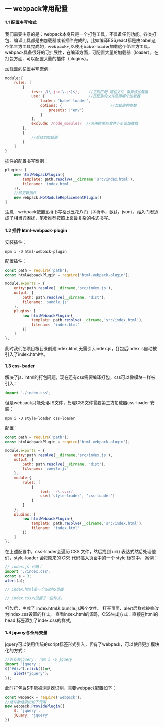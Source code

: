 ## 一 webpack常用配置

#### 1.1 配置书写格式

我们需要注意的是：webpack本身只是一个打包工具，不具备任何功能。各类打包、编译工具都是由加载器或者插件完成的，比如编译ES6,react都是由babel这个第三方工具完成的，webpack可以使用babel-loader加载这个第三方工具。webpack具备很好的可扩展性，在编译方面，可配置大量的加载器（loader），在打包方面，可以配置大量的插件（plugins）。  

加载器的配置书写案例：
```js
module:{
	rules: [
		{
            test: /(\.jsx|\.js)$/,    //正则匹配 哪些文件 需要该加载器
	        use: {                    //匹配到的文件使用哪个加载器
		        loader: "babel-loader",
		        options: {                      //加载器的参数
			        presets: ["env"] 
		        }
	        },
	        exclude: /node_modules/  //忽略掉哪些文件不走该加载器 
        },
        {
            //后续的加载器
        }
	]
}
```

插件的配置书写案例：
```js
plugins: [
	new htmlWebpackPlugin({
		template: path.resolve(__dirname,'src/index.html'),
		filename: 'index.html'
	}),
	//热更新插件
	new webpack.HotModuleReplacementPlugin()
]
```

注意：webpack配置支持书写格式五花八门（字符串，数组，json），给入门者造成了相当的困扰，笔者推荐按照上面最复杂的格式书写。

#### 1.2 插件 html-webpack-plugin

安装插件：
```
npm i -D html-webpack-plugin
```
配置插件：
```js
const path = require('path');
const htmlWebpackPlugin = require('html-webpack-plugin');

module.exports = {
	entry:path.resolve(__dirname,'src/index.js'), 
	output: {
		path: path.resolve(__dirname, 'dist'),     
		filename: 'bundle.js'                      
    },
    plugins: [
        new htmlWebpackPlugin({
            template: path.resolve(__dirname,'src/index.html'), 
            filename: 'index.html'
        })
    ]    
};
```
此时我们在项目根目录创建index.html,无需引入index.js，打包后index.js自动被引入了index.html中。

#### 1.3 css-loader

解决了js、html的打包问题，现在还有css需要编译打包，css可以像模块一样被引入：
```js
import './index.css';
```
但是webpack只能处理JS文件，处理CSS文件需要第三方加载器css-loader
安装：
```
npm i -D style-loader css-loader 
```
配置：
```js
const path = require('path');
const htmlWebpackPlugin = require('html-webpack-plugin');

module.exports = {
	entry:path.resolve(__dirname,'src/index.js'), 
	output: {
		path: path.resolve(__dirname, 'dist'),     
		filename: 'bundle.js'                      
    },
    module:{
        rules: [
            {
                test:  /\.css$/,  
                use:['style-loader', 'css-loader'] 
            }
        ]
    },
    plugins: [
        new htmlWebpackPlugin({
            template: path.resolve(__dirname,'src/index.html'), 
            filename: 'index.html'
        })
    ]    
};
```
在上述配置中，css-loader会遍历 CSS 文件，然后找到 url() 表达式然后处理他们，style-loader 会把原来的 CSS 代码插入页面中的一个 style 标签中。
案例：

```js
// index.js 代码：
import './index.css';
const a = 3;
alert(a);

// index.html是一个空的h5页面

// index.css内设置了一些样式。
```
打包后，生成了 index.html和bundle.js两个文件。
打开页面，alert后样式被修改为index.css设置的样式。
查看index.html的源码，CSS生成方式：直接在html的 head 标签添加了index.css的样式。

#### 1.4 jquery与全局变量

jquery可以使用传统的script标签形式引入，但有了webpack，可以使用更加模块化的方式：
```js
//先安装jquery： npm i -S jquery
import 'jquery';
$("#div").click(()=>{
    alert("jquery");
});
```
此时打包后$不能被浏览器识别，需要webpack配置如下：
```js
const webpack = require('webpack');
//插件数组添加如下元素
new webpack.ProvidePlugin({
	$: 'jquery',
	jQuery: 'jquery'
})

```